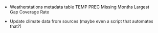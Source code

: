 - Weatherstations metadata table
                    TEMP    PREC
  Missing Months
  Largest Gap
  Coverage Rate

- Update climate data from sources
  (maybe even a script that automates that?)
